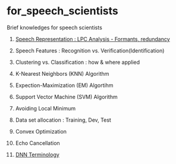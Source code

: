 # for_speech_scientists
Brief knowledges for speech scientists

1. [Speech Representation : LPC Analysis - Formants, redundancy](https://github.com/homink/for_speech_scientists/blob/master/01_Speech_Representation.md)

2. Speech Features : Recognition vs. Verification(Identification)

3. Clustering vs. Classification : how & where applied

4. K-Nearest Neighbors (KNN) Algorithm

5. Expection-Maximization (EM) Algortihm

6. Support Vector Machine (SVM) Algorithm

7. Avoiding Local Minimum

8. Data set allocation : Training, Dev, Test

9. Convex Optimization

10. Echo Cancellation

11. [DNN Terminology](https://github.com/homink/for_speech_scientists/blob/master/11_DNN_Terminology.md)
